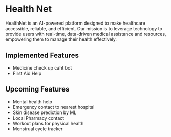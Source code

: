 # Health Net

HealthNet is an AI-powered platform designed to make healthcare accessible, reliable, and efficient. Our mission is to leverage technology to provide users with real-time, data-driven medical assistance and resources, empowering them to manage their health effectively.

## Implemented Features
- Medicine check up caht bot
- First Aid Help
## Upcoming Features
- Mental health help
- Emergency contact to nearest hospital
- Skin disease prediction by ML
- Local Pharmacy contact
- Workout plans for physical health
- Menstrual cycle tracker
